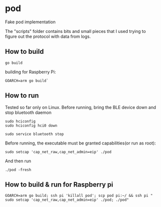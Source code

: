 # pod

Fake pod implementation

The "scripts" folder contains bits and small pieces that I used trying to figure out the protocol with data from logs.

## How to build

```
go build
```

building for Raspberry Pi:
```
GOARCH=arm go build`
```

## How to run

Tested so far only on Linux.
Before running, bring the BLE device down and stop bluetooth daemon
```
sudo hciconfig
sudo hciconfig hci0 down

sudo service bluetooth stop
```

Before running, the executable must be granted capabilities(or run as root):
```
sudo setcap 'cap_net_raw,cap_net_admin=eip' ./pod
```
And then run

```
./pod -fresh
```

## How to build & run for Raspberry pi

```
GOARCH=arm go build; ssh pi 'killall pod'; scp pod pi:~/ && ssh pi " sudo setcap 'cap_net_raw,cap_net_admin=eip' ./pod; ./pod"
```
